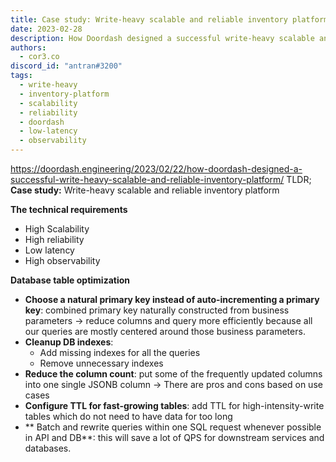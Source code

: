 ```yaml
---
title: Case study: Write-heavy scalable and reliable inventory platform
date: 2023-02-28
description: How Doordash designed a successful write-heavy scalable and reliable inventory platform
authors:
  - cor3.co
discord_id: "antran#3200"
tags:
  - write-heavy
  - inventory-platform
  - scalability
  - reliability
  - doordash
  - low-latency
  - observability
---
```


https://doordash.engineering/2023/02/22/how-doordash-designed-a-successful-write-heavy-scalable-and-reliable-inventory-platform/
TLDR;
**Case study:** Write-heavy scalable and reliable inventory platform

**The technical requirements**

- High Scalability
- High reliability
- Low latency
- High observability

**Database table optimization**

- **Choose a natural primary key instead of auto-incrementing a primary key**: combined primary key naturally constructed from business parameters -> reduce columns and query more efficiently because all our queries are mostly centered around those business parameters.
- **Cleanup DB indexes**:
  - Add missing indexes for all the queries
  - Remove unnecessary indexes
- **Reduce the column count**: put some of the frequently updated columns into one single JSONB column -> There are pros and cons based on use cases
- **Configure TTL for fast-growing tables**: add TTL for high-intensity-write tables which do not need to have data for too long
- ** Batch and rewrite queries within one SQL request whenever possible in API and DB**: this will save a lot of QPS for downstream services and databases.
